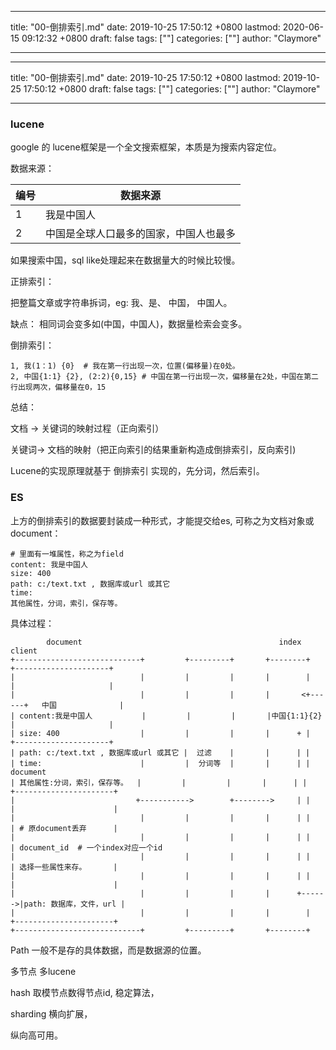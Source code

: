 
---
title: "00-倒排索引.md"
date: 2019-10-25 17:50:12 +0800
lastmod: 2020-06-15 09:12:32 +0800
draft: false
tags: [""]
categories: [""]
author: "Claymore"

---

---
title: "00-倒排索引.md"
date: 2019-10-25 17:50:12 +0800
lastmod: 2019-10-25 17:50:12 +0800
draft: false
tags: [""]
categories: [""]
author: "Claymore"

---
### lucene

google 的 lucene框架是一个全文搜索框架，本质是为搜索内容定位。





数据来源：

| 编号 | 数据来源                               |
| ---- | -------------------------------------- |
| 1    | 我是中国人                             |
| 2    | 中国是全球人口最多的国家，中国人也最多 |

如果搜索中国，sql like处理起来在数据量大的时候比较慢。

正排索引：

把整篇文章或字符串拆词，eg: 我、是、 中国， 中国人。 

缺点： 相同词会变多如(中国，中国人)，数据量检索会变多。

倒排索引：

```
1, 我(1：1) {0}  # 我在第一行出现一次，位置(偏移量)在0处。
2, 中国{1:1} {2}, (2:2){0,15} # 中国在第一行出现一次，偏移量在2处，中国在第二行出现两次，偏移量在0，15
```

总结：

文档 -> 关键词的映射过程（正向索引）

关键词-> 文档的映射（把正向索引的结果重新构造成倒排索引，反向索引)

Lucene的实现原理就基于 倒排索引 实现的，先分词，然后索引。



### ES

上方的倒排索引的数据要封装成一种形式，才能提交给es, 可称之为文档对象或document：

```
# 里面有一堆属性，称之为field
content: 我是中国人
size: 400
path: c:/text.txt , 数据库或url 或其它
time:
其他属性，分词，索引，保存等。
```



具体过程：

```
        document                                            index               client
+----------------------------+         +---------+       +--------+     +---------------------+
|                            |         |         |       |        |     |                     |
|                            |         |         |       |       <+------+   中国              |
| content:我是中国人           |         |         |       |中国{1:1}{2}  |                     |
| size: 400                  |         |         |       |      + |     +---------------------+
| path: c:/text.txt , 数据库或url 或其它 |  过滤    |       |      | |
| time:                      |         |  分词等  |       |      | |             document
| 其他属性:分词，索引，保存等。  |         |         |       |      | |     +----------------------+
|                           +----------->        +-------->     | |     |                      |
|                            |         |         |       |      | |     | # 原document丢弃      |
|                            |         |         |       |      | |     | document_id  # 一个index对应一个id
|                            |         |         |       |      | |     | 选择一些属性来存。      |
|                            |         |         |       |      | |     |                      |
|                            |         |         |       |      +------>|path: 数据库，文件，url |
|                            |         |         |       |        |     +----------------------+
+----------------------------+         +---------+       +--------+

```

Path 一般不是存的具体数据，而是数据源的位置。



多节点 多lucene

hash 取模节点数得节点id, 稳定算法，

sharding 横向扩展，

纵向高可用。